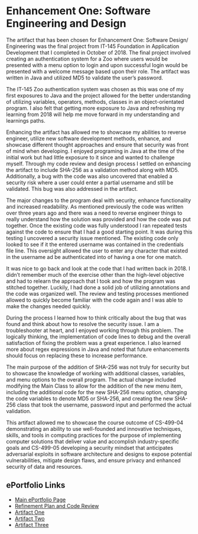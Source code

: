 # Enhancement One: Software Engineering and Design

The artifact that has been chosen for Enhancement One:  Software Design/ Engineering was the final project from IT-145 Foundation in Application Development that I completed in October of 2018.  The final project involved creating an authentication system for a Zoo where users would be presented with a menu option to login and upon successful login would be presented with a welcome message based upon their role.  The artifact was written in Java and utilized MD5 to validate the user’s password.

The IT-145 Zoo authentication system was chosen as this was one of my first exposures to Java and the project allowed for the better understanding of utilizing variables, operators, methods, classes in an object-orientated program.  I also felt that getting more exposure to Java and refreshing my learning from 2018 will help me move forward in my understanding and learnings paths.  

Enhancing the artifact has allowed me to showcase my abilities to reverse engineer, utilize new software development methods, enhance, and showcase different thought approaches and ensure that security was front of mind when developing. I enjoyed programing in Java at the time of the initial work but had little exposure to it since and wanted to challenge myself. Through my code review and design process I settled on enhancing the artifact to include SHA-256 as a validation method along with MD5.  Additionally, a bug with the code was also uncovered that enabled a security risk where a user could enter a partial username and still be validated. This bug was also addressed in the artifact.

The major changes to the program deal with security, enhance functionality and increased readability.  As mentioned previously the code was written over three years ago and there was a need to reverse engineer things to really understand how the solution was provided and how the code was put together.  Once the existing code was fully understood I ran repeated tests against the code to ensure that I had a good starting point.  It was during this testing I uncovered a security issue mentioned.  The existing code only looked to see if it the entered username was contained in the credentials file line.  This oversight allowed the user to enter any character that existed in the username ad be authenticated into of having a one for one match.  

It was nice to go back and look at the code that I had written back in 2018.  I didn’t remember much of the exercise other than the high-level objective and had to relearn the approach that I took and how the program was stitched together.  Luckily, I had done a solid job of utilizing annotations and the code was organized well.  The review and testing processes mentioned allowed to quickly become familiar with the code again and I was able to make the changes needed quickly.

During the process I learned how to think critically about the bug that was found and think about how to resolve the security issue.  I am a troubleshooter at heart, and I enjoyed working through this problem.  The logically thinking, the implementation of code lines to debug and the overall satisfaction of fixing the problem was a great experience.  I also learned more about regex expressions in Java and noted that future enhancements should focus on replacing these to increase performance.

The main purpose of the addition of SHA-256 was not truly for security but to showcase the knowledge of working with additional classes, variables, and menu options to the overall program. The actual change included modifying the Main Class to allow for the addition of the new menu item, including the additional code for the new SHA-256 menu option, changing the code variables to denote MD5 or SHA-256, and creating the new SHA-256 class that took the username, password input and performed the actual validation.

This artifact allowed me to showcase the course outcome of CS-499-04 demonstrating an ability to use well-founded and innovative techniques, skills, and tools in computing practices for the purpose of implementing computer solutions that deliver value and accomplish industry-specific goals and CS-499-05 developing a security mindset that anticipates adversarial exploits in software architecture and designs to expose potential vulnerabilities, mitigate design flaws, and ensure privacy and enhanced security of data and resources.

## ePortfolio Links
* [Main ePortfolio Page](https://tobiasobrien.github.io/CS-499-ePortfolio/)<br>
* [Refinement Plan and Code Review](https://tobiasobrien.github.io/CS-499-ePortfolio/CodeReview.html)<br>
* [Artifact One](https://tobiasobrien.github.io/CS-499-ePortfolio/EnhancementOne.html)<br>
* [Artifact Two](https://tobiasobrien.github.io/CS-499-ePortfolio/EnhancementTwo.html)<br>
* [Artifact Three](https://tobiasobrien.github.io/CS-499-ePortfolio/EnhancementThree.html)<br>
